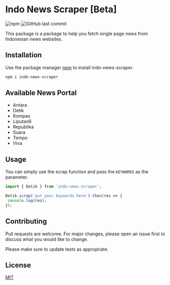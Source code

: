 # Indo News Scraper [Beta]

![npm](https://img.shields.io/npm/dt/indo-news-scraper?style=flat-square)
![GitHub last commit](https://img.shields.io/github/last-commit/theyudhiztira/indonesia-news-scraper?style=flat-square)

This package is a package to help you fetch single page news from Indonesian news websites.

## Installation

Use the package manager [npm](https://www.npmjs.com/get-npm) to install indo-news-scraper.

```bash
npm i indo-news-scraper
```

## Available News Portal
- Antara
- Detik
- Kompas
- Liputan6
- Republika
- Suara
- Tempo
- Viva

## Usage
You can simply use the scrap function and pass the `KEYWORDS` as the parameter.

```javascript
import { Detik } from 'indo-news-scraper';

Detik.scrap('put your keywords here').then(res => {
 console.log(res);
});
```

## Contributing
Pull requests are welcome. For major changes, please open an issue first to discuss what you would like to change.

Please make sure to update tests as appropriate.

## License
[MIT](https://choosealicense.com/licenses/mit/)